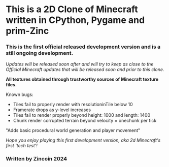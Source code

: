 # This is a 2D Clone of Minecraft written in CPython, Pygame and prim-Zinc

### This is the first official released development version and is a still ongoing development.

_Updates will be released soon after and will try to keep as close to the Official Minecraft updates that will be released soon and prior to this clone._

**All textures obtained through trustworthy sources of Minecraft texture files.**

Known bugs:

- Tiles fail to properly render with resolutioninTile below 10
- Framerate drops as y-level increases
- Tiles fail to render properly beyond height: 1000 and length: 1400
- Chunk render corrupted terrain beyond velocity = onechunk per tick

"Adds basic procedural world generation and player movement"

_Hope you enjoy playing this first development version, aka 2d Minecraft's first 'tech test'!_

### Written by Zincoin 2024

